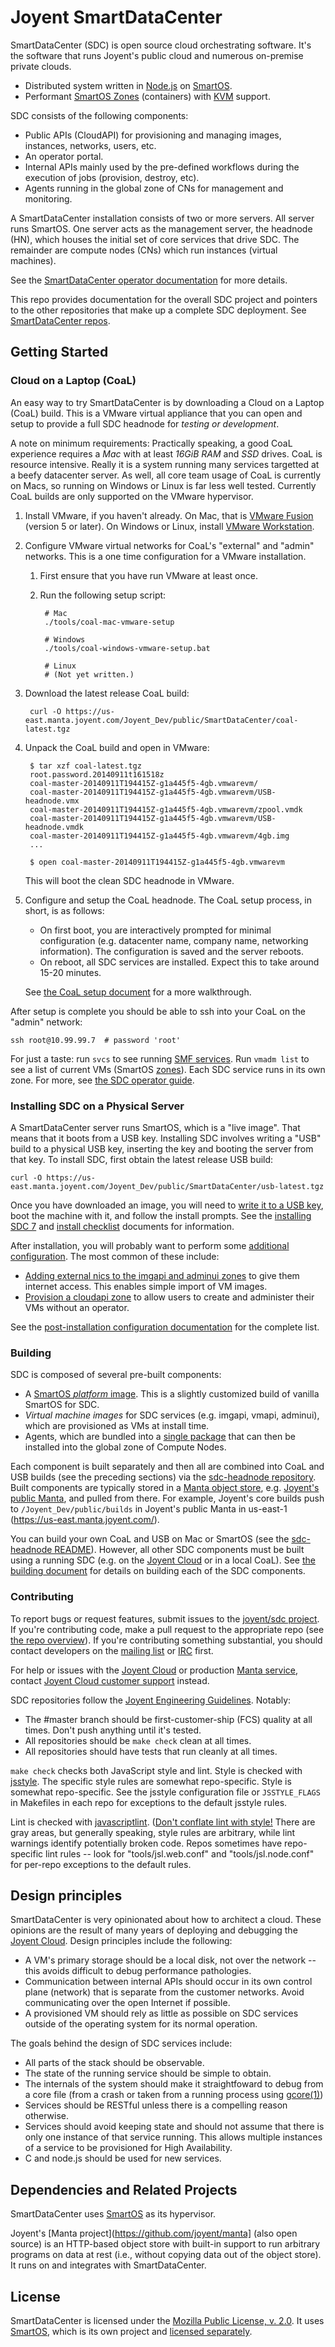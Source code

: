 <!--
    This Source Code Form is subject to the terms of the Mozilla Public
    License, v. 2.0. If a copy of the MPL was not distributed with this
    file, You can obtain one at http://mozilla.org/MPL/2.0/.
-->

<!--
    Copyright (c) 2014, Joyent, Inc.
-->

# Joyent SmartDataCenter

SmartDataCenter (SDC) is open source cloud orchestrating software. It's
the software that runs Joyent's public cloud and numerous
on-premise private clouds.
- Distributed system written in [Node.js](http://nodejs.org/) on [SmartOS](https://smartos.org).
- Performant [SmartOS Zones](http://en.wikipedia.org/wiki/Solaris_Containers)
  (containers) with [KVM](http://www.linux-kvm.org/) support.

SDC consists of the following components:

- Public APIs (CloudAPI) for provisioning and managing images, instances,
  networks, users, etc.
- An operator portal.
- Internal APIs mainly used by the pre-defined workflows during the execution of
  jobs (provision, destroy, etc).
- Agents running in the global zone of CNs for management and monitoring.

A SmartDataCenter installation consists of two or more servers. All server runs
SmartOS. One server acts as the management server, the headnode (HN), which
houses the initial set of core services that drive SDC. The remainder are
compute nodes (CNs) which run instances (virtual machines).

See the [SmartDataCenter operator documentation](https://docs.joyent.com/sdc7/overview-of-smartdatacenter-7)
for more details.

This repo provides documentation for the overall SDC project and pointers to the
other repositories that make up a complete SDC deployment.
See [SmartDataCenter repos](docs/developer-guide/repos.md).


## Getting Started

### Cloud on a Laptop (CoaL)

An easy way to try SmartDataCenter is by downloading a Cloud on a Laptop
(CoaL) build. This is a VMware virtual appliance that you can open and setup to
provide a full SDC headnode for *testing or development*.

A note on minimum requirements: Practically speaking, a good CoaL experience
requires a *Mac* with at least *16GiB RAM* and *SSD* drives. CoaL is resource
intensive. Really it is a system running many services targetted at a beefy
datacenter server. As well, all core team usage of CoaL is currently on Macs, so
running on Windows or Linux is far less well tested. Currently CoaL builds are
only supported on the VMware hypervisor.

1. Install VMware, if you haven't already. On Mac, that is [VMware
   Fusion](http://www.vmware.com/products/fusion) (version 5 or later). On
   Windows or Linux, install [VMware
   Workstation](http://www.vmware.com/products/workstation).

2. Configure VMware virtual networks for CoaL's "external" and "admin"
   networks. This is a one time configuration for a VMware installation.

    1. First ensure that you have run VMware at least once.

    2. Run the following setup script:

            # Mac
            ./tools/coal-mac-vmware-setup

            # Windows
            ./tools/coal-windows-vmware-setup.bat

            # Linux
            # (Not yet written.)

3. Download the latest release CoaL build:

        curl -O https://us-east.manta.joyent.com/Joyent_Dev/public/SmartDataCenter/coal-latest.tgz

4. Unpack the CoaL build and open in VMware:

        $ tar xzf coal-latest.tgz
        root.password.20140911t161518z
        coal-master-20140911T194415Z-g1a445f5-4gb.vmwarevm/
        coal-master-20140911T194415Z-g1a445f5-4gb.vmwarevm/USB-headnode.vmx
        coal-master-20140911T194415Z-g1a445f5-4gb.vmwarevm/zpool.vmdk
        coal-master-20140911T194415Z-g1a445f5-4gb.vmwarevm/USB-headnode.vmdk
        coal-master-20140911T194415Z-g1a445f5-4gb.vmwarevm/4gb.img
        ...

        $ open coal-master-20140911T194415Z-g1a445f5-4gb.vmwarevm

   This will boot the clean SDC headnode in VMware.

5. Configure and setup the CoaL headnode. The CoaL setup process, in short,
   is as follows:

    - On first boot, you are interactively prompted for minimal configuration
      (e.g. datacenter name, company name, networking information). The
      configuration is saved and the server reboots.
    - On reboot, all SDC services are installed. Expect this to take around
      15-20 minutes.

   See [the CoaL setup document](./docs/developer-guide/coal-setup.md) for a
   more walkthrough.

After setup is complete you should be able to ssh into your CoaL on the
"admin" network:

    ssh root@10.99.99.7  # password 'root'

For just a taste: run `svcs` to see running [SMF
services](http://wiki.smartos.org/display/DOC/Using+the+Service+Management+Facility).
Run `vmadm list` to see a list of current VMs (SmartOS
[zones](http://wiki.smartos.org/display/DOC/Zones)). Each SDC service runs in
its own zone. For more, see [the SDC operator
guide](https://docs.joyent.com/sdc7).


### Installing SDC on a Physical Server

A SmartDataCenter server runs SmartOS, which is a "live image". That means that
it boots from a USB key. Installing SDC involves writing a "USB" build to
a physical USB key, inserting the key and booting the server from that key.
To install SDC, first obtain the latest release USB build:

    curl -O https://us-east.manta.joyent.com/Joyent_Dev/public/SmartDataCenter/usb-latest.tgz

Once you have downloaded an image, you will need to
[write it to a USB key](https://docs.joyent.com/sdc7/installing-sdc7/creating-a-usb-key-from-a-release-tarball),
boot the machine with it, and follow the install prompts.  See the
[installing SDC 7](https://docs.joyent.com/sdc7/installing-sdc7) and
[install checklist](https://docs.joyent.com/sdc7/installing-sdc7/install-checklist)
documents for information.

After installation, you will probably want to perform some
[additional configuration](https://docs.joyent.com/sdc7/installing-sdc7/post-installation-configuration).
The most common of these include:

* [Adding external nics to the imgapi and adminui zones](https://docs.joyent.com/sdc7/installing-sdc7/post-installation-configuration#AddingExternalNICstoHeadNodeVMs)
  to give them internet access.  This enables simple import of VM images.
* [Provision a cloudapi zone](https://docs.joyent.com/sdc7/installing-sdc7/post-installation-configuration#CreatingCloudAPI)
  to allow users to create and administer their VMs without an operator.

See the
[post-installation configuration documentation](https://docs.joyent.com/sdc7/installing-sdc7/post-installation-configuration)
for the complete list.


### Building

SDC is composed of several pre-built components:

- A [SmartOS *platform* image](https://github.com/joyent/smartos-live). This is
  a slightly customized build of vanilla SmartOS for SDC.
- *Virtual machine images* for SDC services (e.g. imgapi, vmapi, adminui), which
  are provisioned as VMs at install time.
- Agents, which are bundled into a [single
  package](https://github.com/joyent/sdc-agents-installer)
  that can then be installed into the global zone of Compute Nodes.

Each component is built separately and then all are combined into CoaL and USB
builds (see the preceding sections) via the [sdc-headnode
repository](https://github.com/joyent/sdc-headnode). Built components are typically
stored in a [Manta object store](https://github.com/joyent/manta), e.g.
[Joyent's public Manta](https://www.joyent.com/products/manta), and pulled from
there. For example, Joyent's core builds push to
`/Joyent_Dev/public/builds` in Joyent's public Manta in us-east-1
(<https://us-east.manta.joyent.com/>).

You can build your own CoaL and USB on Mac or SmartOS (see the [sdc-headnode
README](https://github.com/joyent/sdc-headnode#readme)). However, all other
SDC components must be built using a running SDC (e.g. on the [Joyent Cloud](https://www.joyent.com/products/compute-service)
or in a local CoaL). See [the building
document](./docs/developer-guide/building.md) for details on building each of
the SDC components.


### Contributing

To report bugs or request features, submit issues to the [joyent/sdc
project](https://github.com/joyent/sdc/issues). If you're contributing code,
make a pull request to the appropriate repo (see [the repo
overview](./docs/developer-guide/repos.md)). If you're contributing something
substantial, you should contact developers on the [mailing list](TODO) or
[IRC](TODO) first.

For help or issues with the [Joyent
Cloud](https://www.joyent.com/products/compute-service) or production [Manta
service](https://www.joyent.com/products/manta), contact [Joyent Cloud customer
support](https://help.joyent.com/home) instead.

SDC repositories follow the
[Joyent Engineering Guidelines](https://github.com/joyent/eng).  Notably:

* The #master branch should be first-customer-ship (FCS) quality at all times.
  Don't push anything until it's tested.
* All repositories should be `make check` clean at all times.
* All repositories should have tests that run cleanly at all times.

`make check` checks both JavaScript style and lint.  Style is checked with
[jsstyle](https://github.com/davepacheco/jsstyle).  The specific style rules are
somewhat repo-specific.  Style is somewhat repo-specific.  See the jsstyle
configuration file or `JSSTYLE_FLAGS` in Makefiles in each repo for exceptions
to the default jsstyle rules.

Lint is checked with
[javascriptlint](https://github.com/davepacheco/javascriptlint).  ([Don't
conflate lint with
style!](http://dtrace.org/blogs/dap/2011/08/23/javascriptlint/)  There are gray
areas, but generally speaking, style rules are arbitrary, while lint warnings
identify potentially broken code.  Repos sometimes have repo-specific lint
rules -- look for "tools/jsl.web.conf" and "tools/jsl.node.conf" for per-repo
exceptions to the default rules.


## Design principles

SmartDataCenter is very opinionated about how to architect a cloud.  These
opinions are the result of many years of deploying and debugging the [Joyent
Cloud](https://www.joyent.com/products/compute-service). Design principles
include the following:

* A VM's primary storage should be a local disk, not over the network -- this
  avoids difficult to debug performance pathologies.
* Communication between internal APIs should occur in its own control plane
  (network) that is separate from the customer networks. Avoid communicating
  over the open Internet if possible.
* A provisioned VM should rely as little as possible on SDC services outside of
  the operating system for its normal operation.

The goals behind the design of SDC services include:

* All parts of the stack should be observable.
* The state of the running service should be simple to obtain.
* The internals of the system should make it straightfoward to debug from a
  core file (from a crash or taken from a running process using
  [gcore(1)](http://smartos.org/man/1/gcore))
* Services should be RESTful unless there is a compelling reason otherwise.
* Services should avoid keeping state and should not assume that there is
  only one instance of that service running. This allows multiple instances
  of a service to be provisioned for High Availability.
* C and node.js should be used for new services.


## Dependencies and Related Projects

SmartDataCenter uses [SmartOS](https://smartos.org) as its hypervisor.

Joyent's [Manta project](https://github.com/joyent/manta] (also open
source) is an HTTP-based object store with built-in support to run arbitrary
programs on data at rest (i.e., without copying data out of the object store).
It runs on and integrates with SmartDataCenter.


## License

SmartDataCenter is licensed under the
[Mozilla Public License, v. 2.0](http://mozilla.org/MPL/2.0/). It uses
[SmartOS](http://smartos.org), which is its own project and
[licensed separately](http://smartos.org/cddl/).
